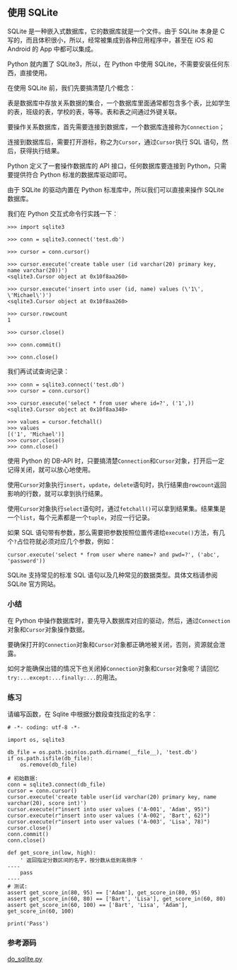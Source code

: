 ## 使用 SQLite

SQLite 是一种嵌入式数据库，它的数据库就是一个文件。由于 SQLite 本身是 C 写的，而且体积很小，所以，经常被集成到各种应用程序中，甚至在 iOS 和 Android 的 App 中都可以集成。

Python 就内置了 SQLite3，所以，在 Python 中使用 SQLite，不需要安装任何东西，直接使用。

在使用 SQLite 前，我们先要搞清楚几个概念：

表是数据库中存放关系数据的集合，一个数据库里面通常都包含多个表，比如学生的表，班级的表，学校的表，等等。表和表之间通过外键关联。

要操作关系数据库，首先需要连接到数据库，一个数据库连接称为`Connection`；

连接到数据库后，需要打开游标，称之为`Cursor`，通过`Cursor`执行 SQL 语句，然后，获得执行结果。

Python 定义了一套操作数据库的 API 接口，任何数据库要连接到 Python，只需要提供符合 Python 标准的数据库驱动即可。

由于 SQLite 的驱动内置在 Python 标准库中，所以我们可以直接来操作 SQLite 数据库。

我们在 Python 交互式命令行实践一下：

```
>>> import sqlite3

>>> conn = sqlite3.connect('test.db')

>>> cursor = conn.cursor()

>>> cursor.execute('create table user (id varchar(20) primary key, name varchar(20))')
<sqlite3.Cursor object at 0x10f8aa260>

>>> cursor.execute('insert into user (id, name) values (\'1\', \'Michael\')')
<sqlite3.Cursor object at 0x10f8aa260>

>>> cursor.rowcount
1

>>> cursor.close()

>>> conn.commit()

>>> conn.close()
```

我们再试试查询记录：

```
>>> conn = sqlite3.connect('test.db')
>>> cursor = conn.cursor()

>>> cursor.execute('select * from user where id=?', ('1',))
<sqlite3.Cursor object at 0x10f8aa340>

>>> values = cursor.fetchall()
>>> values
[('1', 'Michael')]
>>> cursor.close()
>>> conn.close()
```

使用 Python 的 DB-API 时，只要搞清楚`Connection`和`Cursor`对象，打开后一定记得关闭，就可以放心地使用。

使用`Cursor`对象执行`insert`，`update`，`delete`语句时，执行结果由`rowcount`返回影响的行数，就可以拿到执行结果。

使用`Cursor`对象执行`select`语句时，通过`fetchall()`可以拿到结果集。结果集是一个`list`，每个元素都是一个`tuple`，对应一行记录。

如果 SQL 语句带有参数，那么需要把参数按照位置传递给`execute()`方法，有几个`?`占位符就必须对应几个参数，例如：

```
cursor.execute('select * from user where name=? and pwd=?', ('abc', 'password'))
```

SQLite 支持常见的标准 SQL 语句以及几种常见的数据类型。具体文档请参阅 SQLite 官方网站。

### 小结

在 Python 中操作数据库时，要先导入数据库对应的驱动，然后，通过`Connection`对象和`Cursor`对象操作数据。

要确保打开的`Connection`对象和`Cursor`对象都正确地被关闭，否则，资源就会泄露。

如何才能确保出错的情况下也关闭掉`Connection`对象和`Cursor`对象呢？请回忆`try:...except:...finally:...`的用法。

### 练习

请编写函数，在 Sqlite 中根据分数段查找指定的名字：

```
# -*- coding: utf-8 -*-

import os, sqlite3

db_file = os.path.join(os.path.dirname(__file__), 'test.db')
if os.path.isfile(db_file):
    os.remove(db_file)

# 初始数据:
conn = sqlite3.connect(db_file)
cursor = conn.cursor()
cursor.execute('create table user(id varchar(20) primary key, name varchar(20), score int)')
cursor.execute(r"insert into user values ('A-001', 'Adam', 95)")
cursor.execute(r"insert into user values ('A-002', 'Bart', 62)")
cursor.execute(r"insert into user values ('A-003', 'Lisa', 78)")
cursor.close()
conn.commit()
conn.close()

def get_score_in(low, high):
    ' 返回指定分数区间的名字，按分数从低到高排序 '
----
    pass
----
# 测试:
assert get_score_in(80, 95) == ['Adam'], get_score_in(80, 95)
assert get_score_in(60, 80) == ['Bart', 'Lisa'], get_score_in(60, 80)
assert get_score_in(60, 100) == ['Bart', 'Lisa', 'Adam'], get_score_in(60, 100)

print('Pass')
```

### 参考源码

[do_sqlite.py](https://github.com/michaelliao/learn-python3/blob/master/samples/db/do_sqlite.py)
